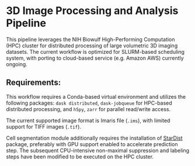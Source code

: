 # 3D Image Processing and Analysis Pipeline

This pipeline leverages the NIH Biowulf High-Performing Computation (HPC) cluster for distributed processing of large volumetric 3D imaging datasets. The current workflow is optimized for SLURM-based scheduling system, with porting to cloud-based service (e.g. Amazon AWS) currently ongoing.

## Requirements:

This workflow requires a Conda-based virtual environment and utilizes the following packages: `dask distributed`, `dask-jobqueue` for HPC-based distributed processing, and `h5py`, `zarr` for parallel read/write access.

The current supported image format is Imaris file (`.ims`), with limited support for TIFF images (`.tif`).

Cell segmentation module additionally requires the installation of [StarDist](https://github.com/stardist/stardist) package, preferably with GPU support enabled to accelerate prediction step. The subsequent CPU-intensive non-maximal suppression and labeling steps have been modified to be executed on the HPC cluster.


